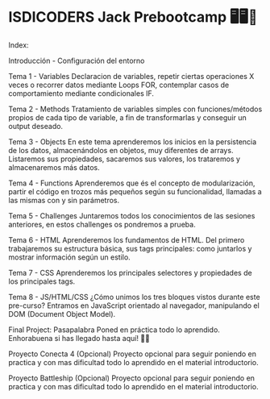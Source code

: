 # ISDICODERS Jack Prebootcamp  🖥🖥💾

Index:

Introducción - Configuración del entorno

Tema 1 - Variables
Declaracion de variables, repetir ciertas operaciones X veces o recorrer datos mediante Loops FOR, contemplar casos de comportamiento mediante condicionales IF.


Tema 2 - Methods
Tratamiento de variables simples con funciones/métodos propios de cada tipo de variable, a fin de transformarlas y conseguir un output deseado.


Tema 3 - Objects
En este tema aprenderemos los inicios en la persistencia de los datos, almacenándolos en objetos, muy diferentes de arrays. Listaremos sus propiedades, sacaremos sus valores, los trataremos y almacenaremos más datos.


Tema 4 - Functions
Aprenderemos que és el concepto de modularización, partir el código en trozos más pequeños según su funcionalidad, llamadas a las mismas con y sin parámetros.


Tema 5 - Challenges
Juntaremos todos los conocimientos de las sesiones anteriores, en estos challenges os pondremos a prueba.


Tema 6 - HTML
Aprenderemos los fundamentos de HTML. Del primero trabajaremos su estructura básica, sus tags principales: como juntarlos y mostrar información según un estilo.


Tema 7 - CSS
Aprenderemos los principales selectores y propiedades de los principales tags.


Tema 8 - JS/HTML/CSS
¿Cómo unimos los tres bloques vistos durante este pre-curso? Entramos en JavaScript orientado al navegador, manipulando el DOM (Document Object Model).


Final Project: Pasapalabra
Poned en práctica todo lo aprendido. Enhorabuena si has llegado hasta aquí! 🏃🏻


Proyecto Conecta 4 (Opcional)
Proyecto opcional para seguir poniendo en practica y con mas dificultad todo lo aprendido en el material introductorio.


Proyecto Battleship (Opcional)
Proyecto opcional para seguir poniendo en practica y con mas dificultad todo lo aprendido en el material introductorio.
